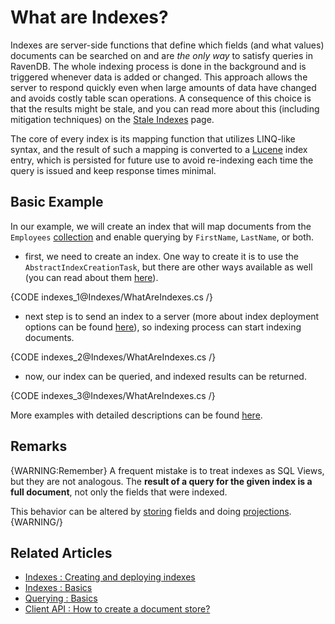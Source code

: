 # What are Indexes?

Indexes are server-side functions that define which fields (and what values) documents can be searched on and are _the only way_ to satisfy queries in RavenDB. The whole indexing process is done in the background and is triggered whenever data is added or changed. This approach allows the server to respond quickly even when large amounts of data have changed and avoids costly table scan operations. A consequence of this choice is that the results might be stale, and you can read more about this (including mitigation techniques) on the [Stale Indexes](../indexes/stale-indexes) page.

The core of every index is its mapping function that utilizes LINQ-like syntax, and the result of such a mapping is converted to a [Lucene](http://lucene.apache.org/) index entry, which is persisted for future use to avoid re-indexing each time the query is issued and keep response times minimal.

## Basic Example

In our example, we will create an index that will map documents from the `Employees` [collection](../client-api/faq/what-is-a-collection) and enable querying by `FirstName`, `LastName`, or both.

- first, we need to create an index. One way to create it is to use the `AbstractIndexCreationTask`, but there are other ways available as well (you can read about them [here](../indexes/creating-and-deploying)).

{CODE indexes_1@Indexes/WhatAreIndexes.cs /}

- next step is to send an index to a server (more about index deployment options can be found [here](../indexes/creating-and-deploying)), so indexing process can start indexing documents.

{CODE indexes_2@Indexes/WhatAreIndexes.cs /}

- now, our index can be queried, and indexed results can be returned.

{CODE indexes_3@Indexes/WhatAreIndexes.cs /}

More examples with detailed descriptions can be found [here](../indexes/indexing-basics).

## Remarks

{WARNING:Remember}
A frequent mistake is to treat indexes as SQL Views, but they are not analogous. The **result of a query for the given index is a full document**, not only the fields that were indexed. 

This behavior can be altered by [storing](../indexes/storing-data-in-index) fields and doing [projections](../indexes/querying/projections).
{WARNING/}

## Related Articles

- [Indexes : Creating and deploying indexes](../indexes/creating-and-deploying)
- [Indexes : Basics](../indexes/indexing-basics)
- [Querying : Basics](../indexes/querying/basics)
- [Client API : How to create a document store?](../client-api/creating-document-store)
